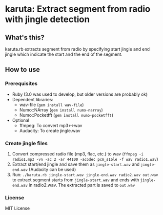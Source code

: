 # karuta: Extract segment from radio with jingle detection

## What's this?

karuta.rb extracts segment from radio by specifying start jingle and end jingle which indicate the start and the end of the segment.

## How to use

### Prerequisites

* Ruby (3.0 was used to develop, but older versions are probably ok)
* Dependent libraries:
  * wav-file (`gem install wav-file`)
  * Numo::NArray (`gem install numo-narray`)
  * Numo::Pocketfft (`gem install numo-pocketfft`)
* Optional
  * ffmpeg: To convert mp3<->wav
  * Audacity: To create jingle.wav

### Create jingle files

1. Convert compressed radio file (mp3, flac, etc.) to wav (`ffmpeg -i radio1.mp3 -vn -ac 2 -ar 44100 -acodec pcm_s16le -f wav radio1.wav`)
2. Extract start/end jingle and save them as `jingle-start.wav` and `jingle-end.wav` (Audacity can be used)
3. Run: `./karuta.rb jingle-start.wav jingle-end.wav radio2.wav out.wav` to extract segment starts from `jingle-start.wav` and ends with `jingle-end.wav` in radio2.wav. The extracted part is saved to `out.wav`

### License

MIT License
